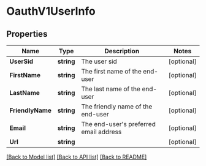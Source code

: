 # OauthV1UserInfo

## Properties

Name | Type | Description | Notes
------------ | ------------- | ------------- | -------------
**UserSid** | **string** | The user sid |[optional] 
**FirstName** | **string** | The first name of the end-user |[optional] 
**LastName** | **string** | The last name of the end-user |[optional] 
**FriendlyName** | **string** | The friendly name of the end-user |[optional] 
**Email** | **string** | The end-user's preferred email address |[optional] 
**Url** | **string** |  |[optional] 

[[Back to Model list]](../README.md#documentation-for-models) [[Back to API list]](../README.md#documentation-for-api-endpoints) [[Back to README]](../README.md)


